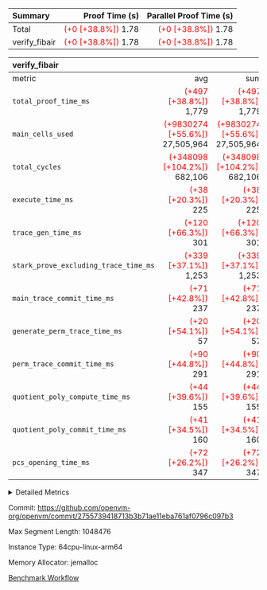 | Summary | Proof Time (s) | Parallel Proof Time (s) |
|:---|---:|---:|
| Total | <span style='color: red'>(+0 [+38.8%])</span> 1.78 | <span style='color: red'>(+0 [+38.8%])</span> 1.78 |
| verify_fibair | <span style='color: red'>(+0 [+38.8%])</span> 1.78 | <span style='color: red'>(+0 [+38.8%])</span> 1.78 |


| verify_fibair |||||
|:---|---:|---:|---:|---:|
|metric|avg|sum|max|min|
| `total_proof_time_ms ` | <span style='color: red'>(+497 [+38.8%])</span> 1,779 | <span style='color: red'>(+497 [+38.8%])</span> 1,779 | <span style='color: red'>(+497 [+38.8%])</span> 1,779 | <span style='color: red'>(+497 [+38.8%])</span> 1,779 |
| `main_cells_used     ` | <span style='color: red'>(+9830274 [+55.6%])</span> 27,505,964 | <span style='color: red'>(+9830274 [+55.6%])</span> 27,505,964 | <span style='color: red'>(+9830274 [+55.6%])</span> 27,505,964 | <span style='color: red'>(+9830274 [+55.6%])</span> 27,505,964 |
| `total_cycles        ` | <span style='color: red'>(+348098 [+104.2%])</span> 682,106 | <span style='color: red'>(+348098 [+104.2%])</span> 682,106 | <span style='color: red'>(+348098 [+104.2%])</span> 682,106 | <span style='color: red'>(+348098 [+104.2%])</span> 682,106 |
| `execute_time_ms     ` | <span style='color: red'>(+38 [+20.3%])</span> 225 | <span style='color: red'>(+38 [+20.3%])</span> 225 | <span style='color: red'>(+38 [+20.3%])</span> 225 | <span style='color: red'>(+38 [+20.3%])</span> 225 |
| `trace_gen_time_ms   ` | <span style='color: red'>(+120 [+66.3%])</span> 301 | <span style='color: red'>(+120 [+66.3%])</span> 301 | <span style='color: red'>(+120 [+66.3%])</span> 301 | <span style='color: red'>(+120 [+66.3%])</span> 301 |
| `stark_prove_excluding_trace_time_ms` | <span style='color: red'>(+339 [+37.1%])</span> 1,253 | <span style='color: red'>(+339 [+37.1%])</span> 1,253 | <span style='color: red'>(+339 [+37.1%])</span> 1,253 | <span style='color: red'>(+339 [+37.1%])</span> 1,253 |
| `main_trace_commit_time_ms` | <span style='color: red'>(+71 [+42.8%])</span> 237 | <span style='color: red'>(+71 [+42.8%])</span> 237 | <span style='color: red'>(+71 [+42.8%])</span> 237 | <span style='color: red'>(+71 [+42.8%])</span> 237 |
| `generate_perm_trace_time_ms` | <span style='color: red'>(+20 [+54.1%])</span> 57 | <span style='color: red'>(+20 [+54.1%])</span> 57 | <span style='color: red'>(+20 [+54.1%])</span> 57 | <span style='color: red'>(+20 [+54.1%])</span> 57 |
| `perm_trace_commit_time_ms` | <span style='color: red'>(+90 [+44.8%])</span> 291 | <span style='color: red'>(+90 [+44.8%])</span> 291 | <span style='color: red'>(+90 [+44.8%])</span> 291 | <span style='color: red'>(+90 [+44.8%])</span> 291 |
| `quotient_poly_compute_time_ms` | <span style='color: red'>(+44 [+39.6%])</span> 155 | <span style='color: red'>(+44 [+39.6%])</span> 155 | <span style='color: red'>(+44 [+39.6%])</span> 155 | <span style='color: red'>(+44 [+39.6%])</span> 155 |
| `quotient_poly_commit_time_ms` | <span style='color: red'>(+41 [+34.5%])</span> 160 | <span style='color: red'>(+41 [+34.5%])</span> 160 | <span style='color: red'>(+41 [+34.5%])</span> 160 | <span style='color: red'>(+41 [+34.5%])</span> 160 |
| `pcs_opening_time_ms ` | <span style='color: red'>(+72 [+26.2%])</span> 347 | <span style='color: red'>(+72 [+26.2%])</span> 347 | <span style='color: red'>(+72 [+26.2%])</span> 347 | <span style='color: red'>(+72 [+26.2%])</span> 347 |



<details>
<summary>Detailed Metrics</summary>

|  | verify_program_compile_ms | total_cells | stark_prove_excluding_trace_time_ms | quotient_poly_compute_time_ms | quotient_poly_commit_time_ms | perm_trace_commit_time_ms | pcs_opening_time_ms | main_trace_commit_time_ms |
| --- | --- | --- | --- | --- | --- | --- | --- |
|  | 7 | 65,536 | 40 | 2 | 7 | 0 | 23 | 6 | 

| air_name | rows | quotient_deg | main_cols | interactions | constraints | cells |
| --- | --- | --- | --- | --- | --- | --- |
| AccessAdapterAir<2> |  | 2 |  | 5 | 12 |  | 
| AccessAdapterAir<4> |  | 2 |  | 5 | 12 |  | 
| AccessAdapterAir<8> |  | 2 |  | 5 | 12 |  | 
| FibonacciAir | 32,768 | 1 | 2 |  | 5 | 65,536 | 
| FriReducedOpeningAir |  | 2 |  | 39 | 71 |  | 
| JalRangeCheckAir |  | 2 |  | 9 | 14 |  | 
| NativePoseidon2Air<BabyBearParameters>, 1> |  | 2 |  | 136 | 572 |  | 
| PhantomAir |  | 2 |  | 3 | 5 |  | 
| ProgramAir |  | 1 |  | 1 | 4 |  | 
| VariableRangeCheckerAir |  | 1 |  | 1 | 4 |  | 
| VmAirWrapper<AluNativeAdapterAir, FieldArithmeticCoreAir> |  | 2 |  | 15 | 27 |  | 
| VmAirWrapper<BranchNativeAdapterAir, BranchEqualCoreAir<1> |  | 2 |  | 11 | 25 |  | 
| VmAirWrapper<NativeAdapterAir<2, 0>, PublicValuesCoreAir> |  | 2 |  | 11 | 29 |  | 
| VmAirWrapper<NativeLoadStoreAdapterAir<1>, NativeLoadStoreCoreAir<1> |  | 2 |  | 15 | 20 |  | 
| VmAirWrapper<NativeLoadStoreAdapterAir<4>, NativeLoadStoreCoreAir<4> |  | 2 |  | 15 | 20 |  | 
| VmAirWrapper<NativeVectorizedAdapterAir<4>, FieldExtensionCoreAir> |  | 2 |  | 15 | 27 |  | 
| VmConnectorAir |  | 2 |  | 5 | 11 |  | 
| VolatileBoundaryAir |  | 2 |  | 7 | 19 |  | 

| group | trace_gen_time_ms | total_proof_time_ms | total_cycles | total_cells | stark_prove_excluding_trace_time_ms | quotient_poly_compute_time_ms | quotient_poly_commit_time_ms | perm_trace_commit_time_ms | pcs_opening_time_ms | main_trace_commit_time_ms | main_cells_used | generate_perm_trace_time_ms | execute_time_ms |
| --- | --- | --- | --- | --- | --- | --- | --- | --- | --- | --- | --- | --- | --- |
| verify_fibair | 301 | 1,779 | 682,106 | 92,260,522 | 1,253 | 155 | 160 | 291 | 347 | 237 | 27,505,964 | 57 | 225 | 

| group | air_name | rows | prep_cols | perm_cols | main_cols | cells |
| --- | --- | --- | --- | --- | --- | --- |
| verify_fibair | AccessAdapterAir<2> | 131,072 |  | 16 | 11 | 3,538,944 | 
| verify_fibair | AccessAdapterAir<4> | 65,536 |  | 16 | 13 | 1,900,544 | 
| verify_fibair | AccessAdapterAir<8> | 128 |  | 16 | 17 | 4,224 | 
| verify_fibair | FriReducedOpeningAir | 2,048 |  | 84 | 27 | 227,328 | 
| verify_fibair | JalRangeCheckAir | 65,536 |  | 28 | 12 | 2,621,440 | 
| verify_fibair | NativePoseidon2Air<BabyBearParameters>, 1> | 32,768 |  | 312 | 398 | 23,265,280 | 
| verify_fibair | PhantomAir | 16,384 |  | 12 | 6 | 294,912 | 
| verify_fibair | ProgramAir | 8,192 |  | 8 | 10 | 147,456 | 
| verify_fibair | VariableRangeCheckerAir | 262,144 | 2 | 8 | 1 | 2,359,296 | 
| verify_fibair | VmAirWrapper<AluNativeAdapterAir, FieldArithmeticCoreAir> | 524,288 |  | 36 | 29 | 34,078,720 | 
| verify_fibair | VmAirWrapper<BranchNativeAdapterAir, BranchEqualCoreAir<1> | 131,072 |  | 28 | 23 | 6,684,672 | 
| verify_fibair | VmAirWrapper<NativeLoadStoreAdapterAir<1>, NativeLoadStoreCoreAir<1> | 131,072 |  | 40 | 21 | 7,995,392 | 
| verify_fibair | VmAirWrapper<NativeLoadStoreAdapterAir<4>, NativeLoadStoreCoreAir<4> | 32,768 |  | 40 | 27 | 2,195,456 | 
| verify_fibair | VmAirWrapper<NativeVectorizedAdapterAir<4>, FieldExtensionCoreAir> | 65,536 |  | 36 | 38 | 4,849,664 | 
| verify_fibair | VmConnectorAir | 2 | 1 | 16 | 5 | 42 | 
| verify_fibair | VolatileBoundaryAir | 65,536 |  | 20 | 12 | 2,097,152 | 

| group | trace_height_constraint | weighted_sum | threshold |
| --- | --- | --- | --- |
| verify_fibair | 0 | 2,068,484 | 2,013,265,921 | 
| verify_fibair | 1 | 8,032,640 | 2,013,265,921 | 
| verify_fibair | 2 | 1,034,242 | 2,013,265,921 | 
| verify_fibair | 3 | 8,163,588 | 2,013,265,921 | 
| verify_fibair | 4 | 65,536 | 2,013,265,921 | 
| verify_fibair | 5 | 19,634,826 | 2,013,265,921 | 

| trace_height_constraint | threshold |
| --- | --- |
| 0 | 2,013,265,921 | 

</details>


Commit: https://github.com/openvm-org/openvm/commit/2755739418713b3b71ae11eba761af0796c097b3

Max Segment Length: 1048476

Instance Type: 64cpu-linux-arm64

Memory Allocator: jemalloc

[Benchmark Workflow](https://github.com/openvm-org/openvm/actions/runs/14370570105)
